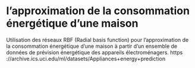 # l’approximation de la consommation énergétique d’une maison
 Utilisation des réseaux RBF (Radial basis function) pour l’approximation de la consommation énergétique d’une maison à partir d’un ensemble de données de prévision énergétique des appareils électroménagers. https ://archive.ics.uci.edu/ml/datasets/Appliances+energy+prediction
